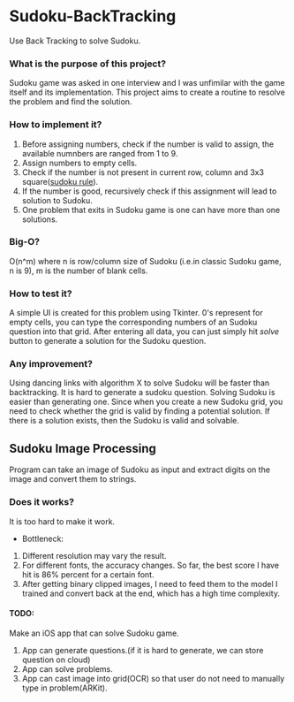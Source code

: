 # Sudoku-BackTracking
Use Back Tracking to solve Sudoku.

### What is the purpose of this project?
Sudoku game was asked in one interview and I was unfimilar with the game itself and its implementation. This project aims to create a routine to resolve the problem and find the solution.

### How to implement it?
  1. Before assigning numbers, check if the number is valid to assign, the available numnbers are ranged from 1 to 9. 
  2. Assign numbers to empty cells. 
  3. Check if the number is not present in current row, column and 3x3 square([sudoku rule](http://www.counton.org/sudoku/rules-of-sudoku.php)). 
  4. If the number is good, recursively check if this assignment will lead to solution to Sudoku. 
  5. One problem that exits in Sudoku game is one can have more than one solutions.
  
### Big-O?
O(n^m) where n is row/column size of Sudoku (i.e.in classic Sudoku game, n is 9), m is the number of blank cells. 
  
### How to test it?
A simple UI is created for this problem using Tkinter. 0's represent for empty cells, you can type the corresponding numbers of an Sudoku question into that grid. After entering all data, you can just simply hit *solve* button to generate a solution for the Sudoku question.

### Any improvement?
Using dancing links with algorithm X to solve Sudoku will be faster than backtracking. It is hard to generate a sudoku question. Solving Sudoku is easier than generating one. Since when you create a new Sudoku grid, you need to check whether the grid is valid by finding a potential solution. If there is a solution exists, then the Sudoku is valid and solvable. 

## Sudoku Image Processing
Program can take an image of Sudoku as input and extract digits on the image and convert them to strings.
  
### Does it works?
It is too hard to make it work.
  * Bottleneck:
  1. Different resolution may vary the result.
  2. For different fonts, the accuracy changes. So far, the best score I have hit is 86% percent for a certain font.
  3. After getting binary clipped images, I need to feed them to the model I trained and convert back at the end, which has a high time complexity.


#### TODO:
  Make an iOS app that can solve Sudoku game.
  1. App can generate questions.(if it is hard to generate, we can store question on cloud)
  2. App can solve problems.
  3. App can cast image into grid(OCR) so that user do not need to manually type in problem(ARKit).
